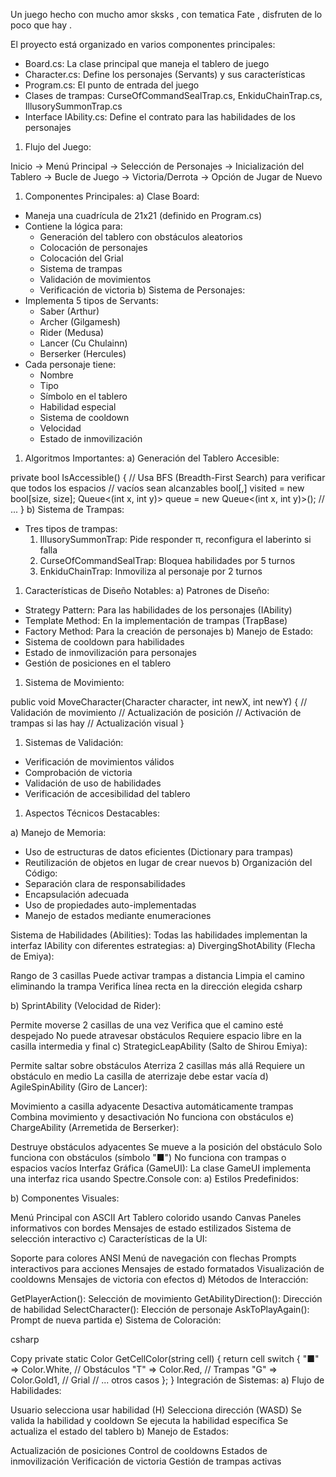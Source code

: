 Un juego hecho con mucho amor sksks , con tematica Fate , disfruten de lo poco que hay . 

El proyecto está organizado en varios componentes principales:
* Board.cs: La clase principal que maneja el tablero de juego
* Character.cs: Define los personajes (Servants) y sus características
* Program.cs: El punto de entrada del juego
* Clases de trampas: CurseOfCommandSealTrap.cs, EnkiduChainTrap.cs, IllusorySummonTrap.cs
* Interface IAbility.cs: Define el contrato para las habilidades de los personajes
1. Flujo del Juego:

Inicio -> Menú Principal -> Selección de Personajes -> Inicialización del Tablero -> Bucle de Juego -> Victoria/Derrota -> Opción de Jugar de Nuevo

1. Componentes Principales:
a) Clase Board:
* Maneja una cuadrícula de 21x21 (definido en Program.cs)
* Contiene la lógica para:
   * Generación del tablero con obstáculos aleatorios
   * Colocación de personajes
   * Colocación del Grial
   * Sistema de trampas
   * Validación de movimientos
   * Verificación de victoria
b) Sistema de Personajes:
* Implementa 5 tipos de Servants:
   * Saber (Arthur)
   * Archer (Gilgamesh)
   * Rider (Medusa)
   * Lancer (Cu Chulainn)
   * Berserker (Hercules)
* Cada personaje tiene:
   * Nombre
   * Tipo
   * Símbolo en el tablero
   * Habilidad especial
   * Sistema de cooldown
   * Velocidad
   * Estado de inmovilización
1. Algoritmos Importantes:
a) Generación del Tablero Accesible:

private bool IsAccessible() { // Usa BFS (Breadth-First Search) para verificar que todos los espacios // vacíos sean alcanzables bool[,] visited = new bool[size, size]; Queue<(int x, int y)> queue = new Queue<(int x, int y)>(); // ... }
b) Sistema de Trampas:

* Tres tipos de trampas:
   1. IllusorySummonTrap: Pide responder π, reconfigura el laberinto si falla
   2. CurseOfCommandSealTrap: Bloquea habilidades por 5 turnos
   3. EnkiduChainTrap: Inmoviliza al personaje por 2 turnos

1. Características de Diseño Notables:
a) Patrones de Diseño:
* Strategy Pattern: Para las habilidades de los personajes (IAbility)
* Template Method: En la implementación de trampas (TrapBase)
* Factory Method: Para la creación de personajes
b) Manejo de Estado:
* Sistema de cooldown para habilidades
* Estado de inmovilización para personajes
* Gestión de posiciones en el tablero
1. Sistema de Movimiento:

public void MoveCharacter(Character character, int newX, int newY) { // Validación de movimiento // Actualización de posición // Activación de trampas si las hay // Actualización visual }

1. Sistemas de Validación:
* Verificación de movimientos válidos
* Comprobación de victoria
* Validación de uso de habilidades
* Verificación de accesibilidad del tablero
1. Aspectos Técnicos Destacables:

a) Manejo de Memoria:
* Uso de estructuras de datos eficientes (Dictionary para trampas)
* Reutilización de objetos en lugar de crear nuevos
b) Organización del Código:
* Separación clara de responsabilidades
* Encapsulación adecuada
* Uso de propiedades auto-implementadas
* Manejo de estados mediante enumeraciones


Sistema de Habilidades (Abilities): Todas las habilidades implementan la interfaz IAbility con diferentes estrategias:
a) DivergingShotAbility (Flecha de Emiya):

Rango de 3 casillas
Puede activar trampas a distancia
Limpia el camino eliminando la trampa
Verifica línea recta en la dirección elegida
csharp

b) SprintAbility (Velocidad de Rider):

Permite moverse 2 casillas de una vez
Verifica que el camino esté despejado
No puede atravesar obstáculos
Requiere espacio libre en la casilla intermedia y final
c) StrategicLeapAbility (Salto de Shirou Emiya):

Permite saltar sobre obstáculos
Aterriza 2 casillas más allá
Requiere un obstáculo en medio
La casilla de aterrizaje debe estar vacía
d) AgileSpinAbility (Giro de Lancer):

Movimiento a casilla adyacente
Desactiva automáticamente trampas
Combina movimiento y desactivación
No funciona con obstáculos
e) ChargeAbility (Arremetida de Berserker):

Destruye obstáculos adyacentes
Se mueve a la posición del obstáculo
Solo funciona con obstáculos (símbolo "■")
No funciona con trampas o espacios vacíos
Interfaz Gráfica (GameUI): La clase GameUI implementa una interfaz rica usando Spectre.Console con:
a) Estilos Predefinidos:

b) Componentes Visuales:

Menú Principal con ASCII Art
Tablero colorido usando Canvas
Paneles informativos con bordes
Mensajes de estado estilizados
Sistema de selección interactivo
c) Características de la UI:

Soporte para colores ANSI
Menú de navegación con flechas
Prompts interactivos para acciones
Mensajes de estado formatados
Visualización de cooldowns
Mensajes de victoria con efectos
d) Métodos de Interacción:

GetPlayerAction(): Selección de movimiento
GetAbilityDirection(): Dirección de habilidad
SelectCharacter(): Elección de personaje
AskToPlayAgain(): Prompt de nueva partida
e) Sistema de Coloración:

csharp

Copy
private static Color GetCellColor(string cell) {
    return cell switch {
        "■" => Color.White,    // Obstáculos
        "T" => Color.Red,      // Trampas
        "G" => Color.Gold1,    // Grial
        // ... otros casos
    };
}
Integración de Sistemas:
a) Flujo de Habilidades:

Usuario selecciona usar habilidad (H)
Selecciona dirección (WASD)
Se valida la habilidad y cooldown
Se ejecuta la habilidad específica
Se actualiza el estado del tablero
b) Manejo de Estados:

Actualización de posiciones
Control de cooldowns
Estados de inmovilización
Verificación de victoria
Gestión de trampas activas
